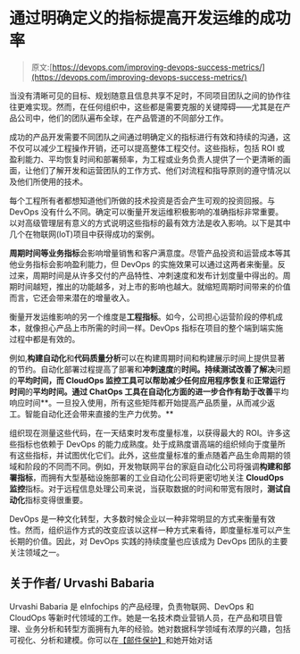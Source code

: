 # 通过明确定义的指标提高开发运维的成功率

> 原文:[https://devops.com/improving-devops-success-metrics/](https://devops.com/improving-devops-success-metrics/)

当没有清晰可见的目标、规划随意且信息共享不足时，不同项目团队之间的协作往往更难实现。然而，在任何组织中，这些都是需要克服的关键障碍——尤其是在产品公司中，他们的团队遍布全球，在产品管道的不同部分工作。

成功的产品开发需要不同团队之间通过明确定义的指标进行有效和持续的沟通，这不仅可以减少工程操作开销，还可以提高整体工程交付。这些指标，包括 ROI 或盈利能力、平均恢复时间和部署频率，为工程或业务负责人提供了一个更清晰的画面，让他们了解开发和运营团队的工作方式、他们对流程和指导原则的遵守情况以及他们所使用的技术。

每个工程所有者都想知道他们所做的技术投资是否会产生可观的投资回报。与 DevOps 没有什么不同。确定可以衡量开发运维积极影响的准确指标非常重要。以对高级管理层有意义的方式说明这些指标的最有效方法是收入影响。以下是其中几个在物联网(IoT)项目中获得成功的案例。

**周期时间等业务指标**会影响增量销售和客户满意度。尽管产品投资和运营成本等其他业务指标会影响盈利能力，但 DevOps 的实施效果可以通过这两者来衡量。反过来，周期时间是从许多交付的产品特性、冲刺速度和发布计划度量中得出的。周期时间越短，推出的功能越多，对上市的影响也越大。就缩短周期时间带来的价值而言，它还会带来潜在的增量收入。

衡量开发运维影响的另一个维度是**工程指标**。如今，公司担心运营阶段的停机成本，就像担心产品上市所需的时间一样。DevOps 指标在项目的整个端到端实施过程中都是有效的。

例如,**构建自动化**和**代码质量分析**可以在构建周期时间和构建展示时间上提供显著的节约。自动化部署过程提高了部署和**冲刺速度**的**时间。持续测试改善了解决**问题的**平均时间，而 **CloudOps 监控**工具可以帮助减少任何应用程序恢复**和**正常运行时间**的**平均时间。通过 **ChatOps** 工具在自动化方面的进一步合作有助于改善**平均响应时间**。一旦投入使用，所有这些矩阵都开始提高产品质量，从而减少返工。智能自动化还会带来直接的生产力优势。**

组织现在测量这些代码，在一天结束时发布度量标准，以获得最大的 ROI。许多这些指标也依赖于 DevOps 的能力成熟度。处于成熟度谱高端的组织倾向于度量所有这些指标，并试图优化它们。此外，这些度量标准的重点随着产品生命周期的领域和阶段的不同而不同。例如，开发物联网平台的家庭自动化公司将强调**构建和部署指标**，而拥有大型基础设施部署的工业自动化公司将更密切地关注 **CloudOps 监控**指标。对于远程信息处理公司来说，当获取数据的时间和带宽有限时，**测试自动化**指标变得很重要。

DevOps 是一种文化转型，大多数时候企业以一种非常明显的方式来衡量有效性。然而，组织运作方式的改变应该以这样一种方式来看待，即度量标准可以产生长期的价值。因此，对 DevOps 实践的持续度量也应该成为 DevOps 团队的主要关注领域之一。

## 关于作者/ Urvashi Babaria

Urvashi Babaria 是 eInfochips 的产品经理，负责物联网、DevOps 和 CloudOps 等新时代领域的工作。她是一名技术商业营销人员，在产品和项目管理、业务分析和转型方面拥有九年的经验。她对数据科学领域有浓厚的兴趣，包括可视化、分析和建模。你可以在[【邮件保护】](/cdn-cgi/l/email-protection)和她开始对话